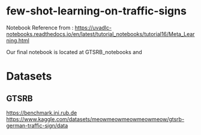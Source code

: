 # few-shot-learning-on-traffic-signs
Notebook Reference from : https://uvadlc-notebooks.readthedocs.io/en/latest/tutorial_notebooks/tutorial16/Meta_Learning.html

Our final notebook is located at GTSRB_notebooks and 

# Datasets

## GTSRB
https://benchmark.ini.rub.de
https://www.kaggle.com/datasets/meowmeowmeowmeowmeow/gtsrb-german-traffic-sign/data

